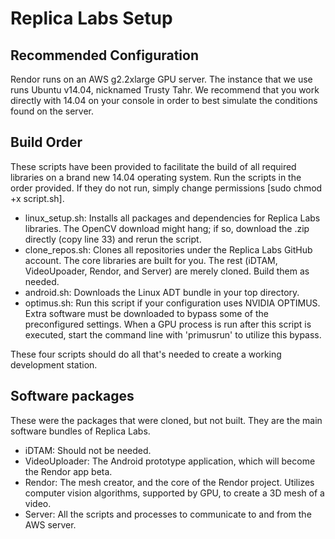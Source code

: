 Replica Labs Setup
====================================

Recommended Configuration
-----------------
Rendor runs on an AWS g2.2xlarge GPU server. The instance that we use runs Ubuntu v14.04, nicknamed Trusty Tahr. We recommend that you work directly with 14.04 on your console in order to best simulate the conditions found on the server. 

Build Order
-------------
These scripts have been provided to facilitate the build of all required libraries on a brand new 14.04 operating system. Run the scripts in the order provided. If they do not run, simply change permissions [sudo chmod +x script.sh]. 

- linux_setup.sh: Installs all packages and dependencies for Replica Labs libraries. The OpenCV download might hang; if so, download the .zip directly (copy line 33) and rerun the script.
- clone_repos.sh: Clones all repositories under the Replica Labs GitHub account. The core libraries are built for you. The rest (iDTAM, VideoUpoader, Rendor, and Server) are merely cloned. Build them as needed.
- android.sh: Downloads the Linux ADT bundle in your top directory.
- optimus.sh: Run this script if your configuration uses NVIDIA OPTIMUS. Extra software must be downloaded to bypass some of the preconfigured settings. When a GPU process is run after this script is executed, start the command line with 'primusrun' to utilize this bypass.

These four scripts should do all that's needed to create a working development station.

Software packages
-------------
These were the packages that were cloned, but not built. They are the main software bundles of Replica Labs.

- iDTAM: Should not be needed.
- VideoUploader: The Android prototype application, which will become the Rendor app beta.
- Rendor: The mesh creator, and the core of the Rendor project. Utilizes computer vision algorithms, supported by GPU, to create a 3D mesh of a video.
- Server: All the scripts and processes to communicate to and from the AWS server. 


